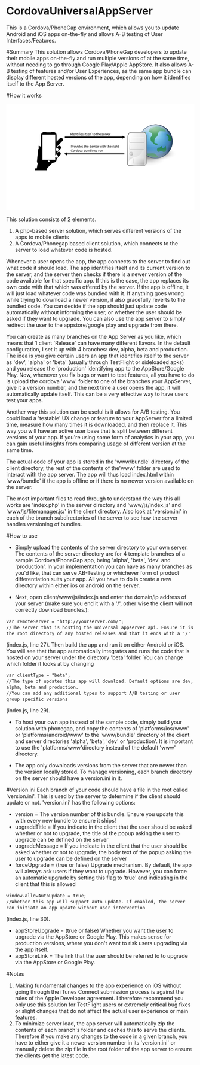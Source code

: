 # CordovaUniversalAppServer
This is a Cordova/PhoneGap environment, which allows you to update Android and iOS apps on-the-fly and allows A-B testing of User Interfaces/Features.

#Summary
This solution allows Cordova/PhoneGap developers to update their mobile apps on-the-fly and run multiple versions of at the same time, without needing to go through Google Play/Apple AppStore. It also allows A-B testing of features and/or User Experiences, as the same app bundle can display different hosted versions of the app, depending on how it identifies itself to the App Server.

#How it works

![alt tag](https://raw.githubusercontent.com/rogerdcarvalho/CordovaUniversalAppServer/master/Illustration.png)

This solution consists of 2 elements.

1. A php-based server solution, which serves different versions of the apps to mobile clients
2. A Cordova/Phonegap based client solution, which connects to the server to load whatever code is hosted. 

Whenever a user opens the app, the app connects to the server to find out what code it should load. The app identifies itself and its current version to the server, and the server then checks if there is a newer version of the code available for that specific app. If this is the case, the app replaces its own code with that which was offered by the server. If the app is offline, it will just load whatever code was bundled with it. If anything goes wrong while trying to download a newer version, it also gracefully reverts to the bundled code. You can decide if the app should just update code automatically without informing the user, or whether the user should be asked if they want to upgrade. You can also use the app server to simply redirect the user to the appstore/google play and upgrade from there.

You can create as many branches on the App Server as you like, which means that 1 client 'Release' can have many different flavors. In the default configuration, I set it up with 4 branches: dev, alpha, beta and production. The idea is you give certain users an app that identifies itself to the server as 'dev', 'alpha' or 'beta' (usually through TestFlight or sideloaded apks) and you release the 'production' identifying app to the AppStore/Google Play. Now, whenever you fix bugs or want to test features, all you have to do is upload the cordova 'www' folder to one of the branches your AppServer, give it a version number, and the next time a user opens the app, it will automatically update itself. This can be a very effective way to have users test your apps.

Another way this solution can be useful is it allows for A/B testing. You could load a 'testable' UX change or feature to your AppServer for a limited time, measure how many times it is downloaded, and then replace it. This way you will have an active user base that is split between different versions of your app. If you're using some form of analytics in your app, you can gain useful insights from comparing usage of different version at the same time. 

The actual code of your app is stored in the 'www/bundle' directory of the client directory, the rest of the contents of the'www' folder are used to interact with the app server. The app will thus load index.html within 'www/bundle' if the app is offline or if there is no newer version available on the server. 

The most important files to read through to understand the way this all works are 'index.php' in the server directory and 'www/js/index.js' and 'www/js/filemanager.js/' in the client directory. Also look at 'version.ini' in each of the branch subdirectories of the server to see how the server handles versioning of bundles.

#How to use
- Simply upload the contents of the server directory to your own server. The contents of the server directory are for 4 template branches of a sample Cordova/PhoneGap app, being 'alpha', 'beta', 'dev' and 'production'. In your implementation you can have as many branches as you'd like, that can serve AB-Testing or whichever form of product differentiation suits your app. All you have to do is create a new directory within either ios or android on the server.

- Next, open client/www/js/index.js and enter the domain/ip address of your server (make sure you end it with a '/', other wise the client will not correctly download bundles.):
```
var remoteServer = "http://yourserver.com/";
//The server that is hosting the universal appserver api. Ensure it is the root directory of any hosted releases and that it ends with a '/'
```
(index.js, line 27).
Then build the app and run it on either Android or iOS. You will see that the app automatically integrates and runs the code that is hosted on your server under the directory 'beta' folder. You can change which folder it looks at by changing 
```
var clientType = "beta";
//The type of updates this app will download. Default options are dev, alpha, beta and production. 
//You can add any additional types to support A/B testing or user group specific versions
```
(index.js, line 29).

- To host your own app instead of the sample code, simply build your solution with phonegap, and copy the contents of 'platforms/ios/www' or 'platforms/android/www' to the 'www/bundle' directory of the client and server directories 'alpha', 'beta', 'dev' or 'production'. It is important to use the 'platforms/www'directory instead of the default 'www' directory.

- The app only downloads versions from the server that are newer than the version locally stored. To manage versioning, each branch directory on the server should have a version.ini in it.

#Version.ini
Each branch of your code should have a file in the root called 'version.ini'. This is used by the server to determine if the client should update or not. 'version.ini' has the following options:

- version = The version number of this bundle. Ensure you update this with every new bundle to ensure it ships!
- upgradeTitle = If you indicate in the client that the user should be asked whether or not to upgrade, the title of the popup asking the user to upgrade can be defined on the server
- upgradeMessage = If you indicate in the client that the user should be asked whether or not to upgrade, the body text of the popup asking the user to upgrade can be defined on the server
- forceUpgrade = (true or false) Upgrade mechanism. By default, the app will always ask users if they want to upgrade. However, you can force an automatic upgrade by setting this flag to 'true' and indicating in the client that this is allowed

```
window.allowAutoUpdate = true;
//Whether this app will support auto update. If enabled, the server can initiate an app update without user intervention
```
(index.js, line 30).

- appStoreUpgrade = (true or false) Whether you want the user to upgrade via the AppStore or Google Play. This makes sense for production versions, where you don't want to risk users upgrading via the app itself.
- appStoreLink = The link that the user should be referred to to upgrade via the AppStore or Google Play.

#Notes
1. Making fundamental changes to the app experience on iOS without going through the iTunes Connect submission process is against the rules of the Apple Developer agreement. I therefore recommend you only use this solution for TestFlight users or extremely critical bug fixes or slight changes that do not affect the actual user experience or main features.
2. To minimize server load, the app server will automatically zip the contents of each branch's folder and caches this to serve the clients. Therefore if you make any changes to the code in a given branch, you have to either give it a newer version number in its 'version.ini' or manually delete the zip file in the root folder of the app server to ensure the clients get the latest code.
